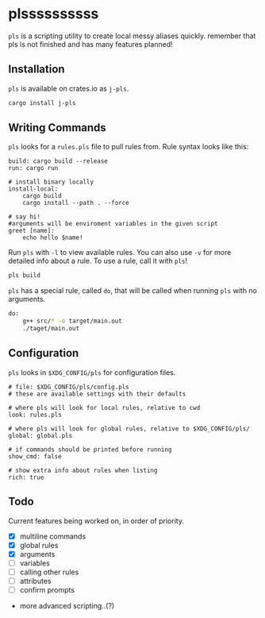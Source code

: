 # plssssssssss

`pls` is a scripting utility to create local messy aliases quickly.
remember that pls is not finished and has many features planned!

## Installation
`pls` is available on crates.io as `j-pls`.
```bash
cargo install j-pls
```

## Writing Commands  
`pls` looks for a `rules.pls` file to pull rules from. Rule syntax looks like this:
```
build: cargo build --release 
run: cargo run

# install binary locally
install-local: 
    cargo build 
    cargo install --path . --force

# say hi!
#arguments will be enviroment variables in the given script
greet [name]:
    echo hello $name!
```

Run `pls` with `-l` to view available rules. You can also use `-v` for more detailed info about a rule.
To use a rule, call it with `pls`!
```bash
pls build
```

`pls` has a special rule, called `do`, that will be called when running `pls` with no arguments.
```bash
do: 
    g++ src/* -o target/main.out 
    ./taget/main.out
```

## Configuration
`pls` looks in `$XDG_CONFIG/pls` for configuration files.
```
# file: $XDG_CONFIG/pls/config.pls
# these are available settings with their defaults

# where pls will look for local rules, relative to cwd
look: rules.pls

# where pls will look for global rules, relative to $XDG_CONFIG/pls/ 
global: global.pls

# if commands should be printed before running
show_cmd: false

# show extra info about rules when listing
rich: true
```

## Todo 
Current features being worked on, in order of priority.
- [x] multiline commands
- [x] global rules
- [x] arguments 
- [ ] variables
- [ ] calling other rules
- [ ] attributes
- [ ] confirm prompts
- more advanced scripting..(?)

